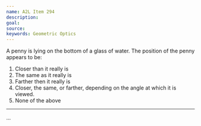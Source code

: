 ```yaml
---
name: A2L Item 294
description: 
goal: 
source: 
keywords: Geometric Optics
---
```


A penny is lying on the bottom of a glass of water. The position of the
penny appears to be:

1. Closer than it really is
2. The same as it really is
3. Farther then it really is
4. Closer, the same, or farther, depending on the angle at which it is
viewed.
5. None of the above

<hr/>


...
